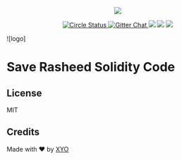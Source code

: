 <p align="center">
<img src='https://ipfs.xyo.network/ipfs/Qmf3zPM8x3bhtgUcHH2s1KmKX1VqLTFtYBjQQM798KyZcR'>
</p>

<p align="center">
  <a href="https://circleci.com/gh/XYOracleNetwork/tool-dapper-nodejs">
    <img alt="Circle Status" src="https://circleci.com/gh/XYOracleNetwork/dapp-saverasheed-solidity.svg?style=shield&circle-token=a079de51133071c47c106e1448704716a60a54a6">
  </a>
  <a href="https://gitter.im/XYOracleNetwork/Dev">
    <img alt="Gitter Chat" src="https://img.shields.io/gitter/room/XYOracleNetwork/Stardust.svg">
  </a>
    <a href="https://david-dm.org/xyoraclenetwork/dapp-saverasheed-solidity" title="dependencies status"><img src="https://david-dm.org/xyoraclenetwork/dapp-saverasheed-solidity/status.svg"/></a>
  <a href="https://david-dm.org/xyoraclenetwork/tool-dapper-react?type=dev" title="devDependencies status"><img src="https://david-dm.org/xyoraclenetwork/dapp-saverasheed-solidity/dev-status.svg"/></a>
    <a href="https://bettercodehub.com/results/XYOracleNetwork/dapp-saverasheed-solidity" title="devDependencies status"><img src="https://bettercodehub.com/edge/badge/XYOracleNetwork/dapp-saverasheed-solidity?branch=master&token=35701df70e09b1642ae658347c63a4728766bf38"/></a>
</p>

![logo]


# Save Rasheed Solidity Code 


## License
MIT

## Credits
Made with ❤️
by [XYO](https://xyo.network)
